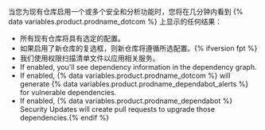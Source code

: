 当您为现有仓库启用一个或多个安全和分析功能时，您将在几分钟内看到 {% data variables.product.prodname_dotcom %} 上显示的任何结果：

- 所有现有仓库将具有选定的配置。
- 如果启用了新仓库的复选框，则新仓库将遵循所选配置。{% ifversion fpt %}
- 我们使用权限扫描清单文件以应用相关服务。
- If enabled, you'll see dependency information in the dependency graph.
- If enabled, {% data variables.product.prodname_dotcom %} will generate {% data variables.product.prodname_dependabot_alerts %} for vulnerable dependencies.
- If enabled, {% data variables.product.prodname_dependabot %} Security Updates will create pull requests to upgrade those dependencies.{% endif %}
